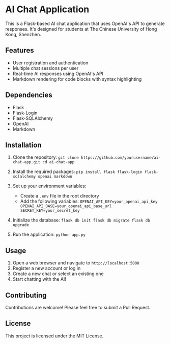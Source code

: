 # AI Chat Application

This is a Flask-based AI chat application that uses OpenAI's API to generate responses. It's designed for students at The Chinese University of Hong Kong, Shenzhen.

## Features

- User registration and authentication
- Multiple chat sessions per user
- Real-time AI responses using OpenAI's API
- Markdown rendering for code blocks with syntax highlighting

## Dependencies

- Flask
- Flask-Login
- Flask-SQLAlchemy
- OpenAI
- Markdown

## Installation

1. Clone the repository:   ```
   git clone https://github.com/yourusername/ai-chat-app.git
   cd ai-chat-app   ```

2. Install the required packages:   ```
   pip install flask flask-login flask-sqlalchemy openai markdown   ```

3. Set up your environment variables:
   - Create a `.env` file in the root directory
   - Add the following variables:     ```
     OPENAI_API_KEY=your_openai_api_key
     OPENAI_API_BASE=your_openai_api_base_url
     SECRET_KEY=your_secret_key     ```

4. Initialize the database:   ```
   flask db init
   flask db migrate
   flask db upgrade   ```

5. Run the application:   ```
   python app.py   ```

## Usage

1. Open a web browser and navigate to `http://localhost:5000`
2. Register a new account or log in
3. Create a new chat or select an existing one
4. Start chatting with the AI!

## Contributing

Contributions are welcome! Please feel free to submit a Pull Request.

## License

This project is licensed under the MIT License.
